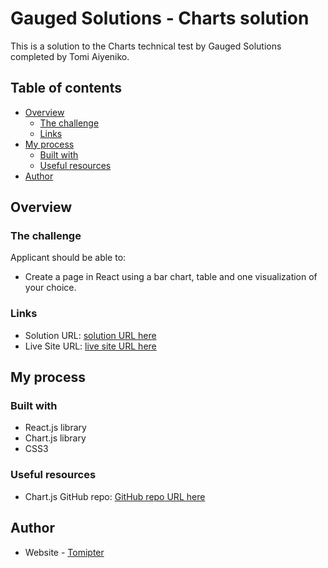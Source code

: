 # Gauged Solutions - Charts solution

This is a solution to the Charts technical test by Gauged Solutions completed by Tomi Aiyeniko.

## Table of contents

- [Overview](#overview)
  - [The challenge](#the-challenge)
  - [Links](#links)
- [My process](#my-process)
  - [Built with](#built-with)
  - [Useful resources](#useful-resources)
- [Author](#author)

## Overview

### The challenge

Applicant should be able to:

- Create a page in React using a bar chart, table and one visualization of your choice.

### Links

- Solution URL: [solution URL here](https://github.com/Tomi-pter/Charts.git)
- Live Site URL: [live site URL here](https://tomi-charts.netlify.app/)

## My process

### Built with

- React.js library
- Chart.js library
- CSS3

### Useful resources

- Chart.js GitHub repo: [GitHub repo URL here](https://github.com/reactchartjs/react-chartjs-2)

## Author

- Website - [Tomipter](https://tomipter.com)
